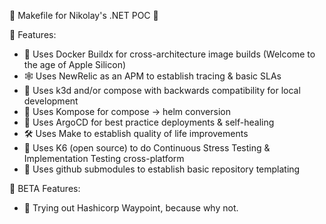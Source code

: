 📜 Makefile for Nikolay's .NET POC 🚀

🚀 Features:

- 🐳 Uses Docker Buildx for cross-architecture image builds (Welcome to the age of Apple Silicon)
- 🕸️ Uses NewRelic as an APM to establish tracing & basic SLAs
- 🐳 Uses k3d and/or compose with backwards compatibility for local development
- 🚀 Uses Kompose for compose -> helm conversion
- 🚀 Uses ArgoCD for best practice deployments & self-healing
- 🛠️ Uses Make to establish quality of life improvements
- 🐛 Uses K6 (open source) to do Continuous Stress Testing & Implementation Testing cross-platform
- 🔗 Uses github submodules to establish basic repository templating

🧪 BETA Features:

- 🔭 Trying out Hashicorp Waypoint, because why not.
